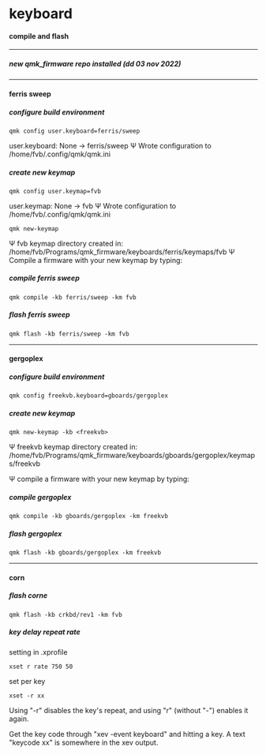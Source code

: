 # keyboard


#### compile and flash

---

##### new qmk_firmware repo installed (dd 03 nov 2022)

---

#### ferris sweep

##### configure build environment

    qmk config user.keyboard=ferris/sweep

user.keyboard: None -> ferris/sweep
Ψ Wrote configuration to /home/fvb/.config/qmk/qmk.ini

##### create new keymap

    qmk config user.keymap=fvb

user.keymap: None -> fvb
Ψ Wrote configuration to /home/fvb/.config/qmk/qmk.ini

    qmk new-keymap

Ψ fvb keymap directory created in: /home/fvb/Programs/qmk_firmware/keyboards/ferris/keymaps/fvb
Ψ Compile a firmware with your new keymap by typing:

##### compile ferris sweep

    qmk compile -kb ferris/sweep -km fvb

##### flash ferris sweep

    qmk flash -kb ferris/sweep -km fvb

---

#### gergoplex

##### configure build environment

    qmk config freekvb.keyboard=gboards/gergoplex

##### create new keymap

    qmk new-keymap -kb <freekvb>

Ψ freekvb keymap directory created in: /home/fvb/Programs/qmk_firmware/keyboards/gboards/gergoplex/keymaps/freekvb

Ψ compile a firmware with your new keymap by typing:

##### compile gergoplex

    qmk compile -kb gboards/gergoplex -km freekvb

##### flash gergoplex

    qmk flash -kb gboards/gergoplex -km freekvb

---

#### corn

##### flash corne

    qmk flash -kb crkbd/rev1 -km fvb

##### key delay repeat rate

setting in .xprofile

    xset r rate 750 50

set per key

    xset -r xx

Using "-r" disables the key's repeat, and using "r" (without "-") enables it again.

Get the key code through "xev -event keyboard" and hitting a key. A text "keycode xx" is somewhere in the xev output.
